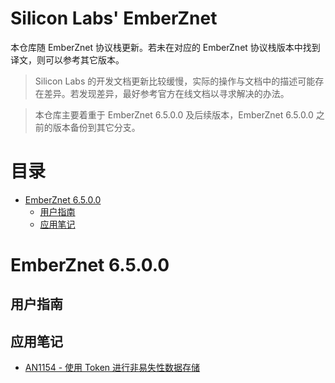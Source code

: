# Silicon Labs' EmberZnet <!-- omit in toc -->

本仓库随 EmberZnet 协议栈更新。若未在对应的 EmberZnet 协议栈版本中找到译文，则可以参考其它版本。

> Silicon Labs 的开发文档更新比较缓慢，实际的操作与文档中的描述可能存在差异。若发现差异，最好参考官方在线文档以寻求解决的办法。

> 本仓库主要着重于 EmberZnet 6.5.0.0 及后续版本，EmberZnet 6.5.0.0 之前的版本备份到其它分支。

# 目录 <!-- omit in toc -->

- [EmberZnet 6.5.0.0](#emberznet-6500)
  - [用户指南](#用户指南)
  - [应用笔记](#应用笔记)

# EmberZnet 6.5.0.0

## 用户指南



## 应用笔记

* [AN1154 - 使用 Token 进行非易失性数据存储](./EmberZnet%206.5.0.0/AN1154/AN1154.md)
